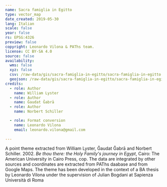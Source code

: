 ```yaml
---
name: Sacra famiglia in Egitto
type: vector_map
date_created: 2019-05-30
lang: Italian
scale: false
year: false
rs: EPSG:4326
preview: false
copyright: Leonardo Vilona & PAThs team.
license: CC BY-SA 4.0
source: false
availability:
  wms: false
  xyz: false
  csv: /raw-data/gis/sacra-famiglia-in-egitto/sacra-famiglia-in-egitto.csv
  geojson: /raw-data/gis/sacra-famiglia-in-egitto/sacra-famiglia-in-egitto.geojson
credits:
  - role: Author
    name: William Lyster
  - role: Author
    name: Ǧaudat Ǧabrā
  - role: Author
    name: Norbert Schiller

  - role: Format conversion
    name: Leonardo Vilona
    email: leonardo.vilona@gmail.com
  
---
```


A point theme extracted from William Lyster, Ǧaudat Ǧabrā and Norbert Schiller. 2002. <em>Be thou there: the Holy Family's journey in Egypt</em>, Cairo: The American University in Cairo Press, cop. The data are integrated by other sources and coordinates are extracted from PAThs daabase and from Google Maps. The theme has been developed in the context of a BA thesis by Leonardo Vilona under the supervision of Julian Bogdani at Sapienza Università di Roma